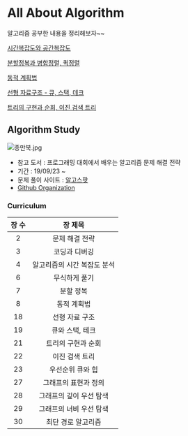 # All About Algorithm 
알고리즘 공부한 내용을 정리해보자~~

[시간복잡도와 공간복잡도](./week1.md)

[분할정복과 병합정렬, 퀵정렬](./week2.md)

[동적 계획법](./week3.md)

[선형 자료구조 - 큐, 스택, 데크](./week4.md)

[트리의 구현과 순회, 이진 검색 트리](./week5.md)




## Algorithm Study
![종만북.jpg](https://camo.githubusercontent.com/80220a3822424bbe697ca6a436628093df98af42/68747470733a2f2f74312e6461756d63646e2e6e65742f6366696c652f746973746f72792f323736354431334135393630443544323038)
- 참고 도서 : 프로그래밍 대회에서 배우는 알고리즘 문제 해결 전략
- 기간 : 19/09/23 ~
- 문제 풀이 사이트 : [알고스팟](https://algospot.com/)
- [Github Organization](https://github.com/emote-algorithm-study)


### Curriculum

|장 수|장 제목|
|:-------:|:--------:|
| 2 | 문제 해결 전략	|
| 3 | 코딩과 디버깅	
| 4 | 알고리즘의 시간 복잡도 분석	
| 6 | 무식하게 풀기	
| 7 | 분할 정복	
| 8 | 동적 계획법	
| 18 | 선형 자료 구조	
| 19 | 큐와 스택, 테크	
| 21 | 트리의 구현과 순회	
| 22 | 이진 검색 트리	
| 23 | 우선순위 큐와 힙	
| 27 | 그래프의 표현과 정의	
| 28 | 그래프의 깊이 우선 탐색	
| 29 | 그래프의 너비 우선 탐색	
| 30 | 최단 경로 알고리즘	
